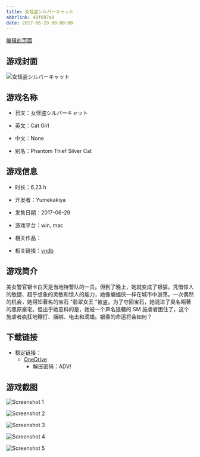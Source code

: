 ```yaml
---
title: 女怪盗シルバーキャット
abbrlink: 48f607a0
date: 2017-06-29 00:00:00
---
```

[编辑此页面](https://github.com/ACG-3/ADV3-source/blob/main/source/_posts/games/%E5%A5%B3%E6%80%AA%E7%9B%97%E3%82%B7%E3%83%AB%E3%83%90%E3%83%BC%E3%82%AD%E3%83%A3%E3%83%83%E3%83%88.md)

## 游戏封面

![女怪盗シルバーキャット](https://pan.timero.xyz/onedrive/img_lib_001/%E5%A5%B3%E6%80%AA%E7%9B%97%E3%82%B7%E3%83%AB%E3%83%90%E3%83%BC%E3%82%AD%E3%83%A3%E3%83%83%E3%83%88_cover.avif)


## 游戏名称

- 日文：女怪盗シルバーキャット
- 英文：Cat Girl
- 中文：None

- 别名：Phantom Thief Silver Cat


## 游戏信息

- 时长：6.23 h
- 开发者：Yumekakiya
- 发售日期：2017-06-29
- 游戏平台：win, mac
- 相关作品：

- 相关链接：[vndb](https://vndb.org/v21584)


## 游戏简介

美女警官银卡白天是当地特警队的一员。但到了晚上，她就变成了银猫。凭借惊人的敏捷、超乎想象的灵敏和惊人的能力，她像蝙蝠侠一样在城市中游荡。一次偶然的机会，她得知著名的宝石 "翡翠女王 "被盗。为了夺回宝石，她混进了臭名昭著的黑原豪宅。但出乎她意料的是，她被一个声名狼藉的 SM 施虐者困住了，这个施虐者疯狂地鞭打、捆绑、电击和滴蜡。银香的命运将会如何？




## 下载链接

- 稳定链接：
    - [OneDrive](https://pan.timero.xyz/onedrive/adv_lib_001/%E5%A5%B3%E6%80%AA%E7%9B%97%E3%82%B7%E3%83%AB%E3%83%90%E3%83%BC%E3%82%AD%E3%83%A3%E3%83%83%E3%83%88)
        - 解压密码：ADV!



## 游戏截图


![Screenshot 1](https://pan.timero.xyz/onedrive/img_lib_001/%E5%A5%B3%E6%80%AA%E7%9B%97%E3%82%B7%E3%83%AB%E3%83%90%E3%83%BC%E3%82%AD%E3%83%A3%E3%83%83%E3%83%88_Screenshot_1.avif)

![Screenshot 2](https://pan.timero.xyz/onedrive/img_lib_001/%E5%A5%B3%E6%80%AA%E7%9B%97%E3%82%B7%E3%83%AB%E3%83%90%E3%83%BC%E3%82%AD%E3%83%A3%E3%83%83%E3%83%88_Screenshot_2.avif)

![Screenshot 3](https://pan.timero.xyz/onedrive/img_lib_001/%E5%A5%B3%E6%80%AA%E7%9B%97%E3%82%B7%E3%83%AB%E3%83%90%E3%83%BC%E3%82%AD%E3%83%A3%E3%83%83%E3%83%88_Screenshot_3.avif)

![Screenshot 4](https://pan.timero.xyz/onedrive/img_lib_001/%E5%A5%B3%E6%80%AA%E7%9B%97%E3%82%B7%E3%83%AB%E3%83%90%E3%83%BC%E3%82%AD%E3%83%A3%E3%83%83%E3%83%88_Screenshot_4.avif)

![Screenshot 5](https://pan.timero.xyz/onedrive/img_lib_001/%E5%A5%B3%E6%80%AA%E7%9B%97%E3%82%B7%E3%83%AB%E3%83%90%E3%83%BC%E3%82%AD%E3%83%A3%E3%83%83%E3%83%88_Screenshot_5.avif)


